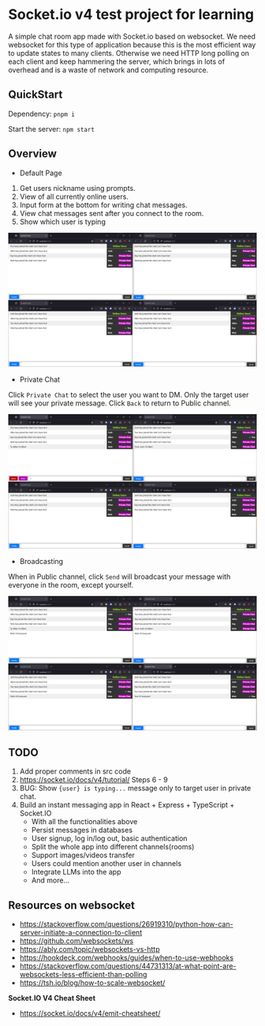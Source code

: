# Socket.io v4 test project for learning

A simple chat room app made with Socket.io based on websocket. We need websocket for this type of application because this is the most efficient way to update states to many clients. Otherwise we need HTTP long polling on each client and keep hammering the server, which brings in lots of overhead and is a waste of network and computing resource.

## QuickStart

Dependency: `pnpm i`

Start the server: `npm start`

## Overview

- Default Page

1. Get users nickname using prompts.
2. View of all currently online users.
3. Input form at the bottom for writing chat messages.
4. View chat messages sent after you connect to the room.
5. Show which user is typing

![Home Page](image.png)

- Private Chat

Click `Private Chat` to select the user you want to DM. Only the target user will see your private message. Click `Back` to return to Public channel.

![Private Chat](image-1.png)

- Broadcasting

When in Public channel, click `Send` will broadcast your message with everyone in the room, except yourself.

![Broadcast](image-2.png)

## TODO

1. Add proper comments in src code
2. https://socket.io/docs/v4/tutorial/ Steps 6 - 9
3. BUG: Show `{user} is typing...` message only to target user in private chat.
4. Build an instant messaging app in React + Express + TypeScript + Socket.IO
   - With all the functionalities above
   - Persist messages in databases
   - User signup, log in/log out, basic authentication
   - Split the whole app into different channels(rooms)
   - Support images/videos transfer
   - Users could mention another user in channels
   - Integrate LLMs into the app
   - And more...

## Resources on websocket

- https://stackoverflow.com/questions/26919310/python-how-can-server-initiate-a-connection-to-client
- https://github.com/websockets/ws
- https://ably.com/topic/websockets-vs-http
- https://hookdeck.com/webhooks/guides/when-to-use-webhooks
- https://stackoverflow.com/questions/44731313/at-what-point-are-websockets-less-efficient-than-polling
- https://tsh.io/blog/how-to-scale-websocket/

**Socket.IO V4 Cheat Sheet**

- https://socket.io/docs/v4/emit-cheatsheet/
